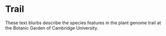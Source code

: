 
# Trail 

These text blurbs describe the species features in the plant genome trail at the Botanic Garden of Cambridge University.
